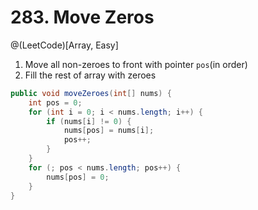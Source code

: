 # 283. Move Zeros
@(LeetCode)[Array, Easy]

1. Move all non-zeroes to front with pointer `pos`(in order)
2. Fill the rest of array with zeroes

```java
public void moveZeroes(int[] nums) {
    int pos = 0;
    for (int i = 0; i < nums.length; i++) {
        if (nums[i] != 0) {
            nums[pos] = nums[i];
            pos++;
        }
    }
    for (; pos < nums.length; pos++) {
        nums[pos] = 0;
    }
}
```